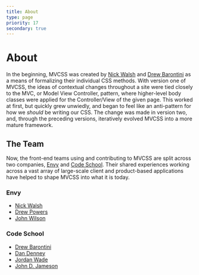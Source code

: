 ```yaml
---
title: About
type: page
priority: 17
secondary: true
---
```


About
=====

In the beginning, MVCSS was created by [Nick Walsh](http://twitter.com/nickawalsh) and [Drew Barontini](http://twitter.com/drewbarontini) as a means of formalizing their individual CSS methods. With version one of MVCSS, the ideas of contextual changes throughout a site were tied closely to the MVC, or Model View Controller, pattern, where higher-level body classes were applied for the Controller/View of the given page. This worked at first, but quickly grew unwiedly, and began to feel like an anti-pattern for how we *should* be writing our CSS. The change was made in version two, and, through the preceding versions, iteratively evolved MVCSS into a more mature framework.

The Team
--------

Now, the front-end teams using and contributing to MVCSS are split across two companies, [Envy](http://envylabs.com) and [Code School](http://www.codeschool.com). Their shared experiences working across a vast array of large-scale client and product-based applications have helped to shape MVCSS into what it is today.

### Envy

- [Nick Walsh](http://twitter.com/nickawalsh)
- [Drew Powers](http://twitter.com/an_ennui)
- [John Wilson](http://twitter.com/jhnwlsn)

### Code School

- [Drew Barontini](http://twitter.com/drewbarontini)
- [Dan Denney](http://twitter.com/dandenney)
- [Jordan Wade](http://twitter.com/jjordanwade)
- [John D. Jameson](http://twitter.com/johndjameson)
